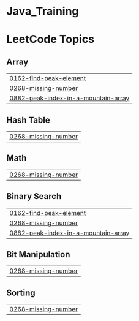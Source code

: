 # Java_Training
<!---LeetCode Topics Start-->
# LeetCode Topics
## Array
|  |
| ------- |
| [0162-find-peak-element](https://github.com/puravanand/Java_Training/tree/master/0162-find-peak-element) |
| [0268-missing-number](https://github.com/puravanand/Java_Training/tree/master/0268-missing-number) |
| [0882-peak-index-in-a-mountain-array](https://github.com/puravanand/Java_Training/tree/master/0882-peak-index-in-a-mountain-array) |
## Hash Table
|  |
| ------- |
| [0268-missing-number](https://github.com/puravanand/Java_Training/tree/master/0268-missing-number) |
## Math
|  |
| ------- |
| [0268-missing-number](https://github.com/puravanand/Java_Training/tree/master/0268-missing-number) |
## Binary Search
|  |
| ------- |
| [0162-find-peak-element](https://github.com/puravanand/Java_Training/tree/master/0162-find-peak-element) |
| [0268-missing-number](https://github.com/puravanand/Java_Training/tree/master/0268-missing-number) |
| [0882-peak-index-in-a-mountain-array](https://github.com/puravanand/Java_Training/tree/master/0882-peak-index-in-a-mountain-array) |
## Bit Manipulation
|  |
| ------- |
| [0268-missing-number](https://github.com/puravanand/Java_Training/tree/master/0268-missing-number) |
## Sorting
|  |
| ------- |
| [0268-missing-number](https://github.com/puravanand/Java_Training/tree/master/0268-missing-number) |
<!---LeetCode Topics End-->